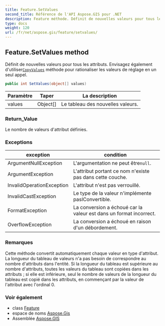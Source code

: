 ```yaml
---
title: Feature.SetValues
second_title: Référence de l'API Aspose.GIS pour .NET
description: Feature méthode. Définit de nouvelles valeurs pour tous les attributs. Envisagez également dutiliserCopyValues méthode pour rationaliser les valeurs de réglage en un seul appel.
type: docs
weight: 120
url: /fr/net/aspose.gis/feature/setvalues/
---
```

## Feature.SetValues method

Définit de nouvelles valeurs pour tous les attributs. Envisagez également d'utiliser[`CopyValues`](../copyvalues/) méthode pour rationaliser les valeurs de réglage en un seul appel.

```csharp
public int SetValues(object[] values)
```

| Paramètre | Taper | La description |
| --- | --- | --- |
| values | Object[] | Le tableau des nouvelles valeurs. |

### Return_Value

Le nombre de valeurs d'attribut définies.

### Exceptions

| exception | condition |
| --- | --- |
| ArgumentNullException | L'argumentation ne peut être`null`. |
| ArgumentException | L'attribut portant ce nom n'existe pas dans cette couche. |
| InvalidOperationException | L'attribut n'est pas verrouillé. |
| InvalidCastException | Le type de la valeur n'implémente pasIConvertible. |
| FormatException | La conversion a échoué car la valeur est dans un format incorrect. |
| OverflowException | La conversion a échoué en raison d'un débordement. |

### Remarques

Cette méthode convertit automatiquement chaque valeur en type d'attribut.  La longueur du tableau de valeurs n'a pas besoin de correspondre au nombre d'attributs dans l'entité. Si la longueur du tableau est supérieure au nombre d'attributs, toutes les valeurs du tableau sont copiées dans les attributs ; si elle est inférieure, seul le nombre de valeurs de la longueur du tableau est copié dans les attributs, en commençant par la valeur de l'attribut avec l'ordinal 0.

### Voir également

* class [Feature](../)
* espace de noms [Aspose.Gis](../../feature/)
* Assemblée [Aspose.GIS](../../../)


